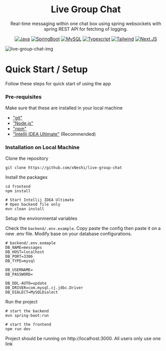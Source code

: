 <h1 align="center">Live Group Chat</h1>

<p align="center">
  Real-time messaging within one chat box using spring websockets with spring REST API for fetching of logging.
</p>



<div align="center">

[![Java](https://img.shields.io/badge/java-%23ED8B00.svg?style=for-the-badge&logo=openjdk&logoColor=white)](https://www.java.com/en/)
[![SpringBoot](https://img.shields.io/badge/Spring_Boot-6DB33F?style=for-the-badge&logo=spring-boot&logoColor=white)](https://spring.io/projects/spring-boot)
[![MySQL](https://img.shields.io/badge/mysql-4479A1.svg?style=for-the-badge&logo=mysql&logoColor=white)](https://www.mysql.com/)
[![Typescript](https://img.shields.io/badge/TypeScript-007ACC?style=for-the-badge&logo=typescript&logoColor=white)](https://www.typescriptlang.org/)
[![Tailwind](https://img.shields.io/badge/Tailwind_CSS-38B2AC?style=for-the-badge&logo=tailwind-css&logoColor=white)](https://tailwindcss.com/)
[![Next.JS](https://img.shields.io/badge/next%20js-000000?style=for-the-badge&logo=nextdotjs&logoColor=white)](https://nextjs.org/)

</div>

![live-group-chat-img](https://github.com/user-attachments/assets/9cb27844-7bab-4e08-a9e4-e072425cba75)

# Quick Start / Setup

Follow these steps for quick start of using the app

### Pre-requisites

Make sure that these are installed in your local machine

- ["git"](https://git-scm.com/)
- ["Node.js"](https://nodejs.org/en)
- ["npm"](https://www.npmjs.com/)
- ["Intellij IDEA Ultimate"](https://www.jetbrains.com/idea/download/?section=windows) (Recommended)
### Installation on Local Machine

Clone the repository

```shell
git clone https://github.com/xNeshi/live-group-chat
```

Install the packages

```shell
cd frontend
npm install

# Start Intellij IDEA Ultimate
# Open backend file only
mvn clean install
```

Setup the environmental variables

Check the `backend/.env.example`. Copy paste the config then paste it on a new .env file. Modify base on your database configurations. 

```dotenv
# backend/.env.exmaple
DB_NAME=messages
DB_HOST=localhost
DB_PORT=3306
DB_TYPE=mysql

DB_USERNAME=
DB_PASSWORD=

DB_DDL-AUTO=update
DB_DRIVER=com.mysql.cj.jdbc.Driver
DB_DIALECT=MySQLDialect
```

Run the project

```shell
# start the backend
mvn spring-boot:run

# start the frontend
npm run dev 
```

Project should be running on http://localhost:3000. All users only use one link
